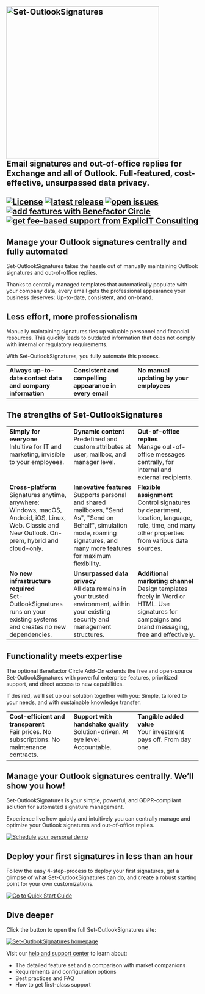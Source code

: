 <!-- omit in toc -->
## **<a href="https://set-outlooksignatures.com" target="_blank"><img src="/src_Set-OutlookSignatures/logo/Set-OutlookSignatures%20Logo.png" width="400" title="Set-OutlookSignatures" alt="Set-OutlookSignatures"></a>**<br>Email signatures and out-of-office replies for Exchange and all of Outlook. Full-featured, cost-effective, unsurpassed data privacy.<br><br><a href="https://set-outlooksignatures.com" target="_blank"><img src="https://img.shields.io/github/license/Set-OutlookSignatures/Set-OutlookSignatures?labelColor=black&color=informational" alt="License"></a><!--XXXRemoveWhenBuildingXXX<a href="https://github.com/Set-OutlookSignatures/Set-OutlookSignatures/releases" target="_blank"><img src="https://img.shields.io/badge/this%20release-XXXVersionStringXXX-informational?labelColor=black" alt="this release"></a> XXXRemoveWhenBuildingXXX--> <a href="https://github.com/Set-OutlookSignatures/Set-OutlookSignatures/releases" target="_blank"><img src="https://img.shields.io/github/v/tag/Set-OutlookSignatures/Set-OutlookSignatures?display_name=tag&include_prereleases&sort=semver&label=latest%20release&color=informational&labelColor=black" alt="latest release" data-external="1"></a> <a href="https://github.com/Set-OutlookSignatures/Set-OutlookSignatures/issues" target="_blank"><img src="https://img.shields.io/github/issues/Set-OutlookSignatures/Set-OutlookSignatures?labelColor=black" alt="open issues" data-external="1"></a> <a href="https://set-outlooksignatures.com/benefactorcircle" target="_blank"><img src="https://img.shields.io/badge/add%20features-Benefactor%20Circle%20add--on-gold?labelColor=black" alt="add features with Benefactor Circle"></a> <a href="https://set-outlooksignatures.com/support" target="_blank"><img src="https://img.shields.io/badge/fee--based%20support-ExplicIT%20Consulting-lawngreen?labelColor=black" alt="get fee-based support from ExplicIT Consulting"></a>


<h2>Manage your Outlook signatures centrally and fully automated</h2>
<p>Set-OutlookSignatures takes the hassle out of manually maintaining Outlook signatures and out-of-office replies.</p>
<p>Thanks to centrally managed templates that automatically populate with your company data, every email gets the professional appearance your business deserves: Up-to-date, consistent, and on-brand.</p>


<h2>Less effort, more professionalism</h2>
<p>Manually maintaining signatures ties up valuable personnel and financial resources. This quickly leads to outdated information that does not comply with internal or regulatory requirements.</p>

<p>With Set-OutlookSignatures, you fully automate this process.</p>

<table>
  <tr>
    <td valign="top" width="33%"><b>Always up-to-date contact data and company information</b></td>
    <td valign="top" width="33%"><b>Consistent and compelling appearance in every email</b></td>
    <td valign="top" width="33%"><b>No manual updating by your employees</b></td>
  </tr>
</table>


<h2>The strengths of Set-OutlookSignatures</h2>

<table>
  <tr>
    <td valign="top" width="33%"><b>Simply for everyone</b><br>Intuitive for IT and marketing, invisible to your employees.</td>
    <td valign="top" width="33%"><b>Dynamic content</b><br>Predefined and custom attributes at user, mailbox, and manager level.</td>
    <td valign="top" width="33%"><b>Out-of-office replies</b><br>Manage out-of-office messages centrally, for internal and external recipients.</td>
  </tr>
  <tr>
    <td valign="top" width="33%"><b>Cross-platform</b><br>Signatures anytime, anywhere: Windows, macOS, Android, iOS, Linux, Web. Classic and New Outlook. On-prem, hybrid and cloud-only.</td>
    <td valign="top" width="33%"><b>Innovative features</b><br>Supports personal and shared mailboxes, "Send As", "Send on Behalf", simulation mode, roaming signatures, and many more features for maximum flexibility.</td>
    <td valign="top" width="33%"><b>Flexible assignment</b><br>Control signatures by department, location, language, role, time, and many other properties from various data sources.</td>
  </tr>
  <tr>
    <td valign="top" width="33%"><b>No new infrastructure required</b><br>Set-OutlookSignatures runs on your existing systems and creates no new dependencies.</td>
    <td valign="top" width="33%"><b>Unsurpassed data privacy</b><br>All data remains in your trusted environment, within your existing security and management structures.</td>
    <td valign="top" width="33%"><b>Additional marketing channel</b><br>Design templates freely in Word or HTML. Use signatures for campaigns and brand messaging, free and effectively.</td>
  </tr>
</table>



<h2>Functionality meets expertise</h2>
<p>The optional Benefactor Circle Add-On extends the free and open-source Set-OutlookSignatures with powerful enterprise features, prioritized support, and direct access to new capabilities.<p>

<p>If desired, we’ll set up our solution together with you: Simple, tailored to your needs, and with sustainable knowledge transfer.<p>

<table>
  <tr>
    <td valign="top" width="33%"><b>Cost-efficient and transparent</b><br>Fair prices. No subscriptions. No maintenance contracts.</td>
    <td valign="top" width="33%"><b>Support with handshake quality</b><br>Solution-driven. At eye level. Accountable.</td>
    <td valign="top" width="33%"><b>Tangible added value</b><br>Your investment pays off. From day one.</td>
  </tr>
</table>


<h2>Manage your Outlook signatures centrally. We’ll show you how!</h2>
<p>Set-OutlookSignatures is your simple, powerful, and GDPR-compliant solution for automated signature management.<p>

<p>Experience live how quickly and intuitively you can centrally manage and optimize your Outlook signatures and out-of-office replies.<p>

<p><a href="https://demo.set-outlooksignatures.com" target="_blank"><img src="https://img.shields.io/badge/Schedule%20your-personal%20demo-gold?labelColor=black" alt="Schedule your personal demo"></a></p>


<h2>Deploy your first signatures in less than an hour</h2>
<p>Follow the easy 4-step-process to deploy your first signatures, get a glimpse of what Set-OutlookSignatures can do, and create a robust starting point for your own customizations.<p>

<p><a href="https://set-outlooksignatures.com/quickstart" target="_blank"><img src="https://img.shields.io/badge/Go%20to-Quick%20Start%20Guide-lawngreen?labelColor=black" alt="Go to Quick Start Guide"></a></p>

<h2>Dive deeper</h2>
<p>Click the button to open the full Set-OutlookSignatures site:</p>

<p><a href="https://set-outlooksignatures.com" target="_blank"><img src="https://img.shields.io/badge/Set--OutlookSignatures-homepage-lawngreen?labelColor=black" alt="Set-OutlookSignatures homepage"></a></p>

<p>Visit our <a href="https://set-outlooksignatures.com/help">help and support center</a> to learn about:<p>
<ul>
  <li>The detailed feature set and a comparison with market companions</li>
  <li>Requirements and configuration options</li>
  <li>Best practices and FAQ</li>
  <li>How to get first-class support</li>
</ul>

